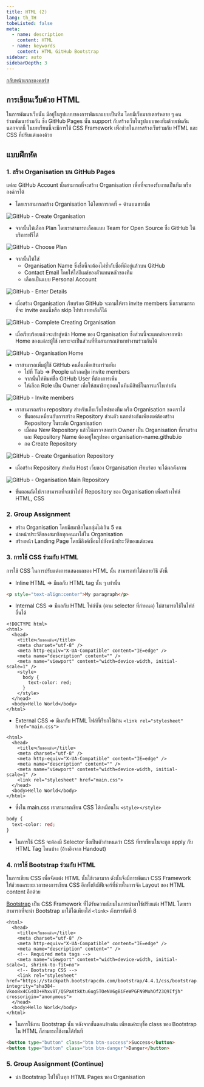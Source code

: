 ```yaml
---
title: HTML (2)
lang: th_TH
tobeListed: false
meta:
  - name: description
    content: HTML
  - name: keywords
    content: HTML GitHub Bootstrap
sidebar: auto
sidebarDepth: 3
---
```

[กลับหน้าแรกของคอร์ส](/courses/web_dev/)

## การเขียนเว็บด้วย HTML

ในการพัฒนาเว็บนั้น มีอยู่ในรูปแบบของการพัฒนาแบบเป็นทีม โดยมีเว็บมาสเตอร์หลาย ๆ คนร่วมพัฒนาร่วมกัน ซึ่ง GitHub Pages นั้น support กับสร้างเว็บในรูปแบบของทีมด้วยเช่นกัน นอกจากนี้ ในบทเรียนนี้จะมีการใช้ CSS Framework เพื่อช่วยในการสร้างเว็บร่วมกับ HTML และ CSS ที่ปรับแต่งเองด้วย

## แบบฝึกหัด

### 1. สร้าง Organisation บน GitHub Pages

แต่ละ GitHub Account นั้นสามารถที่จะสร้าง Organisation เพื่อที่จะรองรับงานเป็นทีม หรือองค์กรได้

- โดยเราสามารถสร้าง Organisation ได้โดยการกดที่ + ด้านบนขวามีอ

![GitHub - Create Organisation](/assets/courses/web_dev/html-02-create-org.png)

- จากนั้นให้เลือก Plan โดยเราสามารถเลือกแบบ Team for Open Source ซึ่ง GitHub ให้บริการฟรีได้

![GitHub - Choose Plan](/assets/courses/web_dev/html-02-choose-plan.png)

- จากนั้นให้ใส่
  - Organisation Name ซึ่งชื่อนี้จะต้องไม่ซ้ำกับชื่อที่มีอยู่แล้วบน GitHub
  - Contact Email โดยให้ใส่อีเมล์ของตัวแทนหลักของทีม
  - เลือกเป็นแบบ Personal Account

![GitHub - Enter Details](/assets/courses/web_dev/html-02-enter-org-details.png)

- เมื่อสร้าง Organisation เรียบร้อย GitHub จะถามให้เรา invite members ซึ่งเราสามารถที่จะ invite ตอนนี้หรือ skip ไปทำภายหลังก็ได้

![GitHub - Complete Creating Organisation](/assets/courses/web_dev/html-02-complete-org.png)

- เมื่อเรียบร้อยแล้วจะเข้าสู่หน้า Home ของ Organisation ซึ่งส่วนนี้จะแตกต่างจากหน้า Home ของแต่ละผู้ใช้ เพราะจะเป็นส่วนที่ทีมสามารถเข้ามาทำงานร่วมกันได้

![GitHub - Organisation Home](/assets/courses/web_dev/html-02-org-home.png)

- เราสามารถเพิ่มผู้ใช้ GitHub คนอื่นเพื่อเข้ามาร่วมทีม
  - ไปที่ Tab => People แล้วกดปุ่ม invite members
  - จากนั้นให้พิมพ์ชื่อ GitHub User ที่ต้องการเพิ่ม
  - ให้เลือก Role เป็น Owner เพื่อให้สมาชิกทุกคนในทีมมีสิทธิ์ในการแก้ไขเท่ากัน

![GitHub - Invite members](/assets/courses/web_dev/html-02-invite-members.png)

- เราสามารถสร้าง repository สำหรับเก็บเว็บไซต์ของทีม หรือ Organisation ของเราได้
  - ขั้้นตอนเหมือนกับการสร้าง Repository ส่วนตัว แตกต่างกันเพียงแค่ต้องสร้าง Repository ในระดับ Organisation
  - เมื่อกด New Repository แล้วให้ตรวจสอบว่า Owner เป็น Organisation ที่เราสร้าง และ Repository Name ต้องอยู่ในรูปของ organisation-name.github.io
  - กด Create Repository

![GitHub - Create Organisation Repository](/assets/courses/web_dev/html-02-create-org-repo.png)

- เมื่อสร้าง Repository สำหรับ Host เว็บของ Organisation เรียบร้อย จะได้ผลดังภาพ

![GitHub - Organisation Main Repository](/assets/courses/web_dev/html-02-main-repo.png)

- ขั้นตอนถัดไปเราสามารถที่จะเข้าไปที่ Repository ของ Organisation เพื่อสร้างไฟล์ HTML, CSS

### 2. Group Assignment

- สร้าง Organisation โดยมีสมาชิกในกลุ่มไม่เกิน 5 คน
- นำหน้าประวัติของสมาชิกทุกคนมาใส่ใน Organisation
- สร้างหน้า Landing Page โดยมีลิงค์เชื่อมไปยังหน้าประวัติของแต่ละคน

### 3. การใช้ CSS ร่วมกับ HTML

การใช้ CSS ในการปรับแต่งการแสดงผลของ HTML นั้น สามารถทำได้หลายวิธี ดังนี้

- Inline HTML => มีผลกับ HTML tag นั้น ๆ เท่านั้น

```html
<p style="text-align:center">My paragraph</p>

```

- Internal CSS => มีผลกับ HTML ไฟล์นั้น (ตาม selector ที่กำหนด) ไม่สามารถใช้ในไฟล์อื่นได้

```html{9-13}
<!DOCTYPE html>
<html>
  <head>
    <title>เว็บของฉัน</title>
    <meta charset="utf-8" />
    <meta http-equiv="X-UA-Compatible" content="IE=edge" />
    <meta name="description" content="" />
    <meta name="viewport" content="width=device-width, initial-scale=1" />
    <style>
      body {
        text-color: red;
      }
    </style>
  </head>
  <body>Hello World</body>
</html>
```

- External CSS => มีผลกับ HTML ไฟล์ที่เรียกใช้ผ่าน `<link rel="stylesheet" href="main.css">`

```html{8}
<html>
  <head>
    <title>เว็บของฉัน</title>
    <meta charset="utf-8" />
    <meta http-equiv="X-UA-Compatible" content="IE=edge" />
    <meta name="description" content="" />
    <meta name="viewport" content="width=device-width, initial-scale=1" />
    <link rel="stylesheet" href="main.css">
  </head>
  <body>Hello World</body>
</html>
```

- ซึ่งใน main.css เราสามารถเขียน CSS ได้เหมือนใน `<style></style>`

```css
body {
  text-color: red;
}

```

- ในการใช้ CSS จะต้องมี Selector ซึ่งเป็นตัวกำหนดว่า CSS ที่เราเขียนในจะถูก apply กับ HTML Tag ไหนบ้าง (อ้างอิงจาก Handout)

### 4. การใช้ Bootstrap ร่วมกับ HTML

ในการเขียน CSS เพื่อจัดแต่ง HTML นั้นใช้เวลามาก ดังนั้นจึงมีการพัฒนา CSS Framework ให้ช่วยลดระยะเวลาของการเขียน CSS อีกทั้งยังมีฟีเจอร์ที่ช่วยในการจัด Layout ของ HTML content อีกด้วย

[Bootstrap](<https://getbootstrap.com/docs/4.4/getting-started/introduction/>) เป็น CSS Framework ที่ได้รับความนิยมในการนำมาใช้ปรับแต่ง HTML โดยเราสามารถที่จะนำ Bootstrap มาใช้ได้เพียงใส่ `<link>` ดังบรรทัดที่ 8

```html{8,10}
<html>
  <head>
    <title>เว็บของฉัน</title>
    <meta charset="utf-8" />
    <meta http-equiv="X-UA-Compatible" content="IE=edge" />
    <meta name="description" content="" />
    <!-- Required meta tags -->
    <meta name="viewport" content="width=device-width, initial-scale=1, shrink-to-fit=no">
    <!-- Bootstrap CSS -->
    <link rel="stylesheet" href="https://stackpath.bootstrapcdn.com/bootstrap/4.4.1/css/bootstrap.min.css" integrity="sha384-Vkoo8x4CGsO3+Hhxv8T/Q5PaXtkKtu6ug5TOeNV6gBiFeWPGFN9MuhOf23Q9Ifjh" crossorigin="anonymous">
  </head>
  <body>Hello World</body>
</html>
```

- ในการใช้งาน Bootstrap นั้น หลังจากขั้นตอนข้างต้น เพียงแค่ระบุชื่อ class ของ Bootstrap ใน HTML ก็สามารถใช้งานได้ทันที

```html
<button type="button" class="btn btn-success">Success</button>
<button type="button" class="btn btn-danger">Danger</button>
```

### 5. Group Assignment (Continue)

- นำ Bootstrap ไปใช้ในทุก HTML Pages ของ Organisation
